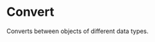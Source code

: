 # Convert

Converts between objects of different data types.


<br/>

<!--![img](https://profitbasedocs.blob.core.windows.net/flowimages/builtInFlow.png)-->

<br/>
